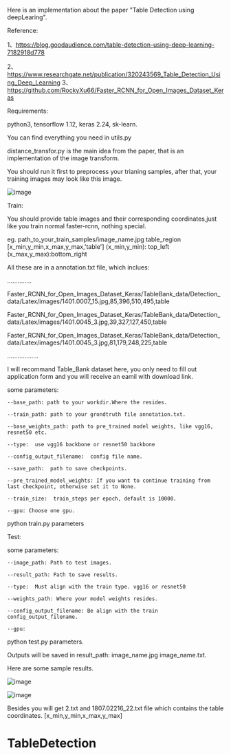 
Here is an implementation about the paper "Table Detection using deepLearing".

Reference:

1、https://blog.goodaudience.com/table-detection-using-deep-learning-7182918d778

2、https://www.researchgate.net/publication/320243569_Table_Detection_Using_Deep_Learning
3、https://github.com/RockyXu66/Faster_RCNN_for_Open_Images_Dataset_Keras

Requirements:

python3, tensorflow 1.12, keras 2.24, sk-learn.


You can find everything you need in utils.py

distance_transfor.py is the main idea from the paper, that is an implementation of the image transform.

You should run it first to preprocess your trianing samples, after that, your training images may look like this image.


![image](http://github.com/luckydog5/TabelDetection/raw/master/new_result/1403.6535_129.jpg)




Train:

You should provide  table images  and their corresponding coordinates,just like you train normal faster-rcnn, nothing special.

eg.   path_to_your_train_samples/image_name.jpg   table_region [x_min,y_min,x_max,y_max,'table']  (x_min,y_min): top_left  (x_max,y_max):bottom_right

All these are in a annotation.txt file, which inclues:

..............

Faster_RCNN_for_Open_Images_Dataset_Keras/TableBank_data/Detection_data/Latex/images/1401.0007_15.jpg,85,396,510,495,table

Faster_RCNN_for_Open_Images_Dataset_Keras/TableBank_data/Detection_data/Latex/images/1401.0045_3.jpg,39,327,127,450,table

Faster_RCNN_for_Open_Images_Dataset_Keras/TableBank_data/Detection_data/Latex/images/1401.0045_3.jpg,81,179,248,225,table

..................

I will recommand Table_Bank dataset here, you only need to fill out application form and you will receive an eamil with download link.

some parameters:
	
	--base_path: path to your workdir.Where the resides.
	
	--train_path: path to your grondtruth file annotation.txt.
	
	--base_weights_path: path to pre_trained model weights, like vgg16, resnet50 etc.
	
	--type:  use vgg16 backbone or resnet50 backbone
	
	--config_output_filename:  config file name.
	
	--save_path:  path to save checkpoints.
	
	--pre_trained_model_weights: If you want to continue training from last checkpoint, otherwise set it to None.
	
	--train_size:  train_steps per epoch, default is 10000.
	
	--gpu: Choose one gpu.

python train.py parameters

Test:

some parameters:
	
	--image_path: Path to test images.
	
	--result_path: Path to save results.
	
	--type:  Must align with the train type. vgg16 or resnet50
	
	--weights_path: Where your model weights resides.
	
	--config_output_filename: Be align with the train config_output_filename.
	
	--gpu: 

python test.py parameters.

Outputs will be saved in result_path: image_name.jpg  image_name.txt.

Here are some sample results.

![image](http://github.com/luckydog5/TabelDetection/raw/master/new_result/1807.02216_22.jpg)

![image](http://github.com/luckydog5/TabelDetection/raw/master/new_result/2.png)

Besides you will get 2.txt and 1807.02216_22.txt file which contains the table coordinates.  [x_min,y_min,x_max,y_max]

# TableDetection
